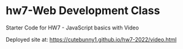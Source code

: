 # hw7-Web Development Class
Starter Code for HW7 - JavaScript basics with Video

Deployed site at: https://cutebunny1.github.io/hw7-2022/video.html	
